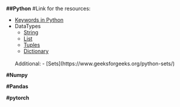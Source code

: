 <b>##Python</b>
#Link for the resources:

- [Keywords in Python](https://www.geeksforgeeks.org/keywords-python-set-1/)
- DataTypes
    - [String](https://www.geeksforgeeks.org/python-strings/)
    - [List](https://www.geeksforgeeks.org/python-list/)
    - [Tuples](https://www.geeksforgeeks.org/python-tuples/)
    - [Dictionary](https://www.geeksforgeeks.org/python-dictionary/)<br />
    <br />
    Additional:
        - [Sets](https://www.geeksforgeeks.org/python-sets/)


<b>#Numpy</b>

<b>#Pandas</b>

<b>#pytorch</b>
